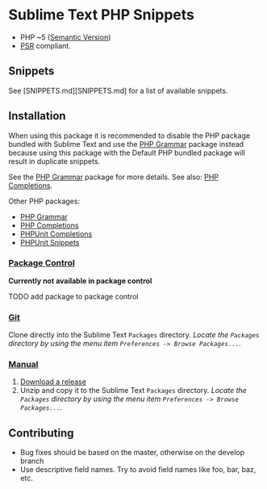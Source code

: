 Sublime Text PHP Snippets
=========================

- PHP ~5 ([Semantic Version](http://semver.org))
- [PSR](https://github.com/php-fig/fig-standards) compliant.

Snippets
--------

See [SNIPPETS.md][SNIPPETS.md] for a list of available snippets.

Installation
------------

When using this package it is recommended to disable the PHP package bundled
with Sublime Text and use the [PHP Grammar](https://github.com/gerardroche/sublime-php-grammar.git)
package instead because using this package with the Default PHP bundled package
will result in duplicate snippets.

See the [PHP Grammar](https://github.com/gerardroche/sublime-php-grammar.git)
package for more details.
See also: [PHP Completions](https://github.com/gerardroche/sublime-phpck.git).

Other PHP packages:

* [PHP Grammar](https://github.com/gerardroche/sublime-php-grammar)
* [PHP Completions](https://github.com/gerardroche/sublime-phpck)
* [PHPUnit Completions](https://github.com/gerardroche/sublime-phpunitck)
* [PHPUnit Snippets](https://github.com/gerardroche/sublime-phpunit-snippets)

### [Package Control](https://sublime.wbond.net/installation)

**Currently not available in package control**

TODO add package to package control

### [Git](http://git-scm.com)

Clone directly into the Sublime Text `Packages` directory.  *Locate the
`Packages` directory by using the menu item
`Preferences -> Browse Packages...`.*

### [Manual](http://www.sublimetext.com/docs/3/packages.html)

1. [Download a release](https://github.com/gerardroche/sublime-phpck/releases)
2. Unzip and copy it to the Sublime Text `Packages` directory.  *Locate the
`Packages` directory by using the menu item
`Preferences -> Browse Packages...`.*

Contributing
------------

- Bug fixes should be based on the master, otherwise on the develop branch
- Use descriptive field names. Try to avoid field names like foo, bar, baz, etc.

